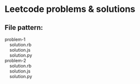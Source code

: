 # Leetcode problems & solutions

 ## File pattern:

problem-1 <br/>
&nbsp;&nbsp;&nbsp;&nbsp;solution.rb <br/>
&nbsp;&nbsp;&nbsp;&nbsp;solution.js <br/>
&nbsp;&nbsp;&nbsp;&nbsp;solution.py <br/>
problem-2 <br/>
&nbsp;&nbsp;&nbsp;&nbsp;solution.rb <br/>
&nbsp;&nbsp;&nbsp;&nbsp;solution.js <br/>
&nbsp;&nbsp;&nbsp;&nbsp;solution.py <br/>
